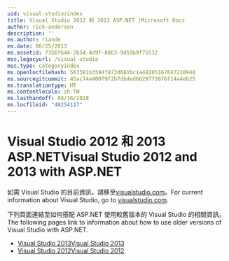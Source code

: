 ```yaml
---
uid: visual-studio/index
title: Visual Studio 2012 和 2013 ASP.NET |Microsoft Docs
author: rick-anderson
description: ''
ms.author: riande
ms.date: 06/25/2013
ms.assetid: 7356f644-2b54-4d9f-8863-9d59b9f75532
msc.legacyurl: /visual-studio
msc.type: categoryindex
ms.openlocfilehash: 563381b3594f873d681bc1a48205167047210948
ms.sourcegitcommit: 45ac74e400f9f2b7dbded66297730f6f14a4eb25
ms.translationtype: MT
ms.contentlocale: zh-TW
ms.lasthandoff: 08/16/2018
ms.locfileid: "48254117"
---
```

# <a name="visual-studio-2012-and-2013-with-aspnet"></a><span data-ttu-id="42f87-102">Visual Studio 2012 和 2013 ASP.NET</span><span class="sxs-lookup"><span data-stu-id="42f87-102">Visual Studio 2012 and 2013 with ASP.NET</span></span>

<span data-ttu-id="42f87-103">如需 Visual Studio 的目前資訊，請移至[visualstudio.com](https://www.visualstudio.com)。</span><span class="sxs-lookup"><span data-stu-id="42f87-103">For current information about Visual Studio, go to [visualstudio.com](https://www.visualstudio.com).</span></span>

<span data-ttu-id="42f87-104">下列頁面連結至如何搭配 ASP.NET 使用較舊版本的 Visual Studio 的相關資訊。</span><span class="sxs-lookup"><span data-stu-id="42f87-104">The following pages link to information about how to use older versions of Visual Studio with ASP.NET.</span></span>

- [<span data-ttu-id="42f87-105">Visual Studio 2013</span><span class="sxs-lookup"><span data-stu-id="42f87-105">Visual Studio 2013</span></span>](overview/2013/index.md)
- [<span data-ttu-id="42f87-106">Visual Studio 2012</span><span class="sxs-lookup"><span data-stu-id="42f87-106">Visual Studio 2012</span></span>](overview/2012/index.md)
